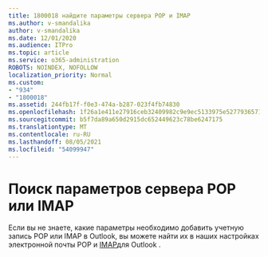 ```yaml
---
title: 1800018 найдите параметры сервера POP и IMAP
ms.author: v-smandalika
author: v-smandalika
ms.date: 12/01/2020
ms.audience: ITPro
ms.topic: article
ms.service: o365-administration
ROBOTS: NOINDEX, NOFOLLOW
localization_priority: Normal
ms.custom:
- "934"
- "1800018"
ms.assetid: 244fb17f-f0e3-474a-b287-023f4fb74830
ms.openlocfilehash: 1f26a1e411e27916ceb32409982c9e9ec5133975e527793657160b598f7da892
ms.sourcegitcommit: b5f7da89a650d2915dc652449623c78be6247175
ms.translationtype: MT
ms.contentlocale: ru-RU
ms.lasthandoff: 08/05/2021
ms.locfileid: "54099947"
---
```

# <a name="find-your-pop-or-imap-server-settings"></a>Поиск параметров сервера POP или IMAP

Если вы не знаете, какие параметры необходимо добавить учетную запись POP или IMAP в Outlook, вы можете найти их в наших настройках электронной почты POP и [IMAP](https://support.office.com/article/8361e398-8af4-4e97-b147-6c6c4ac95353.aspx)для Outlook .
  
 